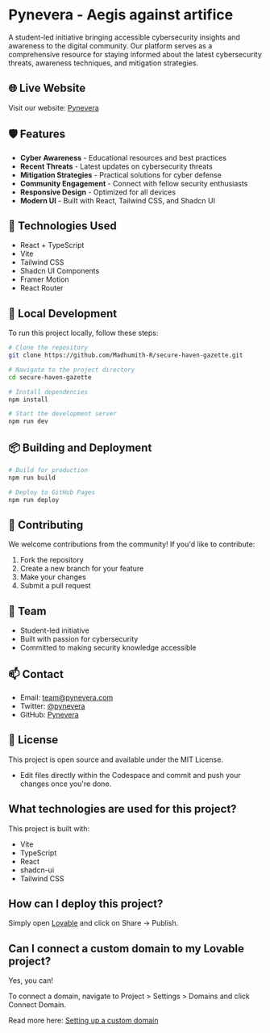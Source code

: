 # Pynevera - Aegis against artifice

A student-led initiative bringing accessible cybersecurity insights and awareness to the digital community. Our platform serves as a comprehensive resource for staying informed about the latest cybersecurity threats, awareness techniques, and mitigation strategies.

## 🌐 Live Website

Visit our website: [Pynevera](https://madhumith-r.github.io/secure-haven-gazette)

## 🛡️ Features

- **Cyber Awareness** - Educational resources and best practices
- **Recent Threats** - Latest updates on cybersecurity threats
- **Mitigation Strategies** - Practical solutions for cyber defense
- **Community Engagement** - Connect with fellow security enthusiasts
- **Responsive Design** - Optimized for all devices
- **Modern UI** - Built with React, Tailwind CSS, and Shadcn UI

## 🚀 Technologies Used

- React + TypeScript
- Vite
- Tailwind CSS
- Shadcn UI Components
- Framer Motion
- React Router

## 🔧 Local Development

To run this project locally, follow these steps:

```bash
# Clone the repository
git clone https://github.com/Madhumith-R/secure-haven-gazette.git

# Navigate to the project directory
cd secure-haven-gazette

# Install dependencies
npm install

# Start the development server
npm run dev
```

## 📦 Building and Deployment

```bash
# Build for production
npm run build

# Deploy to GitHub Pages
npm run deploy
```

## 🤝 Contributing

We welcome contributions from the community! If you'd like to contribute:

1. Fork the repository
2. Create a new branch for your feature
3. Make your changes
4. Submit a pull request

## 👥 Team

- Student-led initiative
- Built with passion for cybersecurity
- Committed to making security knowledge accessible

## 📫 Contact

- Email: team@pynevera.com
- Twitter: [@pynevera](https://twitter.com/pynevera)
- GitHub: [Pynevera](https://github.com/pynevera)

## 📄 License

This project is open source and available under the MIT License.
- Edit files directly within the Codespace and commit and push your changes once you're done.

## What technologies are used for this project?

This project is built with:

- Vite
- TypeScript
- React
- shadcn-ui
- Tailwind CSS

## How can I deploy this project?

Simply open [Lovable](https://lovable.dev/projects/a98e89d0-84c6-4a7e-8f9a-6af64b42abf7) and click on Share -> Publish.

## Can I connect a custom domain to my Lovable project?

Yes, you can!

To connect a domain, navigate to Project > Settings > Domains and click Connect Domain.

Read more here: [Setting up a custom domain](https://docs.lovable.dev/tips-tricks/custom-domain#step-by-step-guide)
